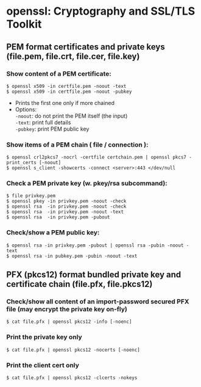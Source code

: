 openssl: Cryptography and SSL/TLS Toolkit
====

## PEM format certificates and private keys (file.pem, file.crt, file.cer, file.key)
### Show content of a PEM certificate:
    $ openssl x509 -in certfile.pem -noout -text
    $ openssl x509 -in certfile.pem -noout -pubkey
- Prints the first one only if more chained
- Options:  
  `-noout`:  do not print the PEM itself (the input)<br>
  `-text`:   print full details<br>
  `-pubkey`: print PEM public key

### Show items of a PEM chain ( file / connection ):
    $ openssl crl2pkcs7 -nocrl -certfile certchain.pem | openssl pkcs7 -print_certs [-noout]
    $ openssl s_client -showcerts -connect <server>:443 </dev/null

### Check a PEM private key (w. pkey/rsa subcommand):
    $ file privkey.pem
    $ openssl pkey -in privkey.pem -noout -check
    $ openssl rsa  -in privkey.pem -noout -check
    $ openssl rsa  -in privkey.pem -noout -text
    $ openssl rsa  -in privkey.pem -pubout

### Check/show a PEM public key:
    $ openssl rsa -in privkey.pem -pubout | openssl rsa -pubin -noout -text
    $ openssl rsa -in pubkey.pem -pubin -noout -text

## PFX (pkcs12) format bundled private key and certificate chain (file.pfx, file.pkcs12)
### Check/show all content of an import-password secured PFX file (may encrypt the private key on-fly)
    $ cat file.pfx | openssl pkcs12 -info [-noenc]
    
### Print the private key only
    $ cat file.pfx | openssl pkcs12 -nocerts [-noenc]
    
### Print the client cert only
    $ cat file.pfx | openssl pkcs12 -clcerts -nokeys
